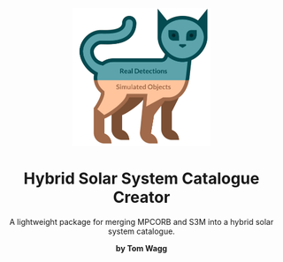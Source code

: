 <div align="center">
    <img width="250px" src="logo.png">
    <h1>Hybrid Solar System Catalogue Creator</h1>
    <p>A lightweight package for merging MPCORB and S3M into a hybrid solar system catalogue.</p>
    <b>by Tom Wagg</b>
</div>
